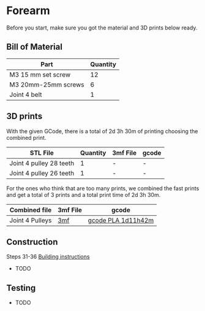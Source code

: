 # Forearm

Before you start, make sure you got the material and 3D prints below ready.

## Bill of Material

| Part | Quantity |
| ---- | -------- |
| M3 15 mm set screw | 12 |
| M3 20mm-25mm screws | 6 |
| Joint 4 belt | 1 |

## 3D prints

With the given GCode, there is a total of 2d 3h 30m of printing choosing the combined print.

| STL File | Quantity | 3mf File | gcode |
| -------- | -------- | -------- | ----- |
| Joint 4 pulley 28 teeth | 1 | - | - |
| Joint 4 pulley 26 teeth | 1 | - | - |


For the ones who think that are too many prints, we combined the fast prints and get a total of 3 prints and a total print time of 2d 3h 30m.

| Combined file | 3mf File | gcode |
| -------- | -------- | ----- |
| Joint 4 Pulleys | [3mf](../STL/d_LowerArmAssembly/joint%204%20pulley.3mf) | [gcode PLA 1d11h42m](../STL/d_LowerArmAssembly/Joint%204%20pulley_0.2mm_PLA_MK3S_2h41m.zip) |


## Construction

Steps 31-36
[Building instructions](../Original/Assembly%20instructions%203.1.pdf)
- TODO

## Testing

- TODO